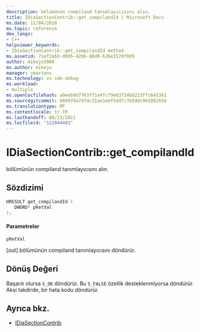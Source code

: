 ```yaml
---
description: bölümünün compiland tanımlayıcısını alın.
title: IDiaSectionContrib::get_compilandId | Microsoft Docs
ms.date: 11/04/2016
ms.topic: reference
dev_langs:
- C++
helpviewer_keywords:
- IDiaSectionContrib::get_compilandId method
ms.assetid: 71ef2e63-d095-42b6-88d8-626e3129f0d9
author: mikejo5000
ms.author: mikejo
manager: jmartens
ms.technology: vs-ide-debug
ms.workload:
- multiple
ms.openlocfilehash: a9eeb9d7763ff1e4fc79e63724b8223ffc645361
ms.sourcegitcommit: 68897da7d74c31ae1ebf5d47c7b5ddc9b108265b
ms.translationtype: MT
ms.contentlocale: tr-TR
ms.lasthandoff: 08/13/2021
ms.locfileid: "122044481"
---
```

# <a name="idiasectioncontribget_compilandid"></a>IDiaSectionContrib::get_compilandId
bölümünün compiland tanımlayıcısını alın.

## <a name="syntax"></a>Sözdizimi

```C++
HRESULT get_compilandId ( 
   DWORD* pRetVal
);
```

#### <a name="parameters"></a>Parametreler
 `pRetVal`

[out] bölümünün compiland tanımlayıcısını döndürür.

## <a name="return-value"></a>Dönüş Değeri
 Başarılı olursa `S_OK` döndürür. Bu `S_FALSE` özellik desteklenmiyorsa döndürür. Aksi takdirde, bir hata kodu döndürür.

## <a name="see-also"></a>Ayrıca bkz.
- [IDiaSectionContrib](../../debugger/debug-interface-access/idiasectioncontrib.md)
